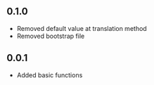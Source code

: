 0.1.0
-----
- Removed default value at translation method
- Removed bootstrap file

0.0.1
-----
- Added basic functions
